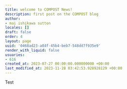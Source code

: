 ```yaml
---
title: welcome to COMPOST News!
description: first post on the COMPOST blog
author:
- mai ishikawa sutton
locales: []
draft: false
order: 4
layout: page
uuid: '0468ad23-a84f-45b4-beb7-548dd7f935e9'
render_with_liquid: false
usuaries:
- 616
created_at: 2023-07-27 00:00:00.000000000 +00:00
last_modified_at: 2023-11-28 03:42:53.928928129 +00:00
---
```


<p style="text-align:start">Test</p>
